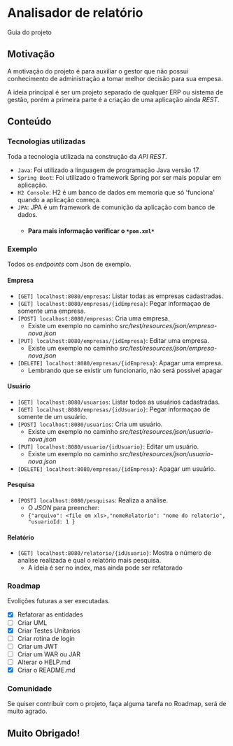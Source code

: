 # Analisador de relatório

Guia do projeto

## Motivação

A motivação do projeto é para auxiliar o gestor que não possui conhecimento de administração a tomar melhor decisão para
sua empesa. 

A ideia principal é ser um projeto separado de qualquer ERP ou sistema de gestão, porém a primeira parte é a criação de 
uma aplicação ainda *REST*.

## Conteúdo

### Tecnologias utilizadas

Toda a tecnologia utilizada na construção da *API REST*.

- `Java`: Foi utilizado a linguagem de programação Java versão 17. 
- `Spring Boot`: Foi utilizado o framework Spring por ser mais popular em aplicação.
- `H2 Console`: H2 é um banco de dados em memoria que só 'funciona' quando a aplicação começa.
- `JPA`: JPA é um framework de comunição da aplicação com banco de dados. 
  - #### Para mais informação verificar o `*pom.xml*`


### Exemplo

Todos os *endpoints* com Json de exemplo.

#### Empresa
- `[GET] localhost:8080/empresas`: Listar todas as empresas cadastradas.
- `[GET] localhost:8080/empresas/{idEmpresa}`: Pegar informaçao de somente uma empresa.
- `[POST] localhost:8080/empresas`: Cria uma empresa.
  - Existe um exemplo no caminho *src/test/resources/json/empresa-nova.json*
- `[PUT] localhost:8080/empresas/{idEmpresa}`: Editar uma empresa.
    - Existe um exemplo no caminho *src/test/resources/json/empresa-nova.json*
- `[DELETE] localhost:8080/empresas/{idEmpresa}`: Apagar uma empresa. 
  - Lembrando que se existir um funcionario, não será possivel apagar
#### Usuário
- `[GET] localhost:8080/usuarios`: Listar todos as usuários cadastradas.
- `[GET] localhost:8080/empresas/{idUsuario}`: Pegar informaçao de somente de um usuário.
- `[POST] localhost:8080/usuarios`: Cria um usuário.
    - Existe um exemplo no caminho *src/test/resources/json/usuario-nova.json*
- `[PUT] localhost:8080/usuario/{idUsuario}`: Editar um usuário.
    - Existe um exemplo no caminho *src/test/resources/json/usuario-nova.json*
- `[DELETE] localhost:8080/empresas/{idEmpresa}`: Apagar um usuário.

#### Pesquisa
- `[POST] localhost:8080/pesquisas`: Realiza a análise. 
  - O *JSON*  para preencher: 
  - ```{"arquivo": <file em xls>,"nomeRelatorio": "nome do relatorio", "usuarioId: 1 }```

#### Relatório
- `[GET] localhost:8080/relatorio/{idUsuario}`: Mostra o número de analise realizada e qual o relatório mais pesquisa.
    - A ideia é ser no index, mas ainda pode ser refatorado


### Roadmap 

Evolições futuras a ser executadas. 

- [X] Refatorar as entidades
- [ ] Criar UML
- [X] Criar Testes Unitarios 
- [ ] Criar rotina de login
- [ ] Criar um JWT
- [ ] Criar um WAR ou JAR
- [ ] Alterar o HELP.md
- [X] Criar o README.md

### Comunidade

Se quiser contribuir com o projeto, faça alguma tarefa no Roadmap, será de muito agrado. 


## Muito Obrigado!
